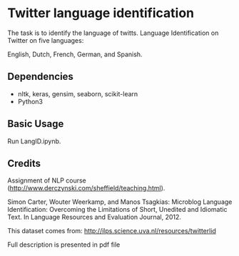 # Twitter language identification  

The task is to identify the language of twitts. 
Language Identification on Twitter on five languages:

English, Dutch, French, German, and Spanish.  

## Dependencies

- nltk, keras, gensim, seaborn, scikit-learn
- Python3

## Basic Usage

Run LangID.ipynb.

## Credits

Assignment of NLP course (http://www.derczynski.com/sheffield/teaching.html).

Simon Carter, Wouter Weerkamp, and Manos Tsagkias: Microblog
Language Identification: Overcoming the Limitations of Short,
Unedited and Idiomatic Text. In Language Resources and Evaluation
Journal, 2012.

This dataset comes from:
http://ilps.science.uva.nl/resources/twitterlid


Full description is presented in pdf file
